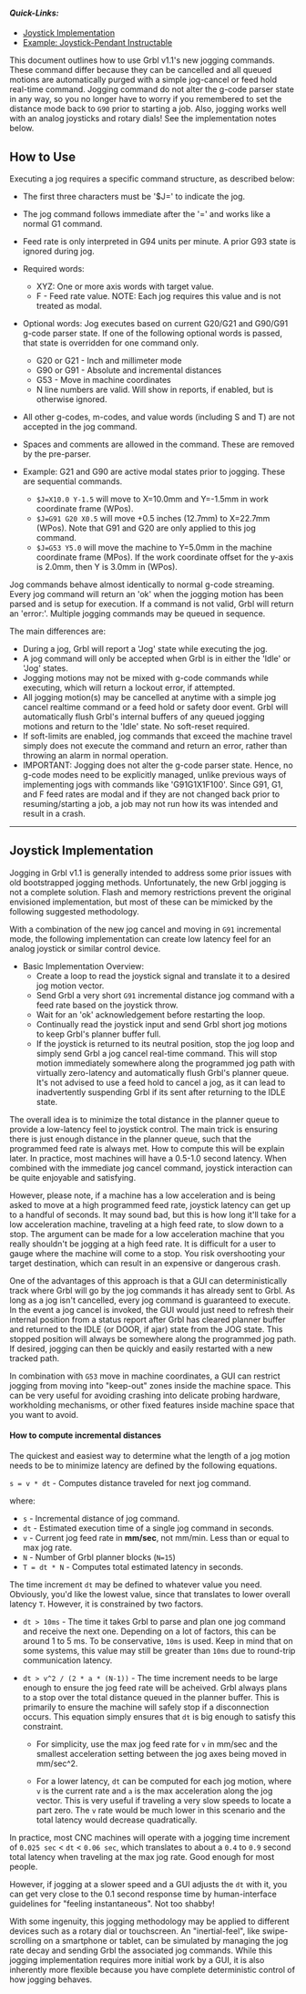 #### _Quick-Links:_
* [Joystick Implementation](https://github.com/gnea/grbl/wiki/Grbl-v1.1-Jogging#joystick-implementation)
* [Example: Joystick-Pendant Instructable](http://www.instructables.com/id/GRBL-CNC-Joystick-Pendant/)

This document outlines how to use Grbl v1.1's new jogging commands. These command differ because they can be cancelled and all queued motions are automatically purged with a simple jog-cancel or feed hold real-time command. Jogging command do not alter the g-code parser state in any way, so you no longer have to worry if you remembered to set the distance mode back to `G90` prior to starting a job. Also, jogging works well with an analog joysticks and rotary dials! See the implementation notes below.

## How to Use
Executing a jog requires a specific command structure, as described below:

 - The first three characters must be '$J=' to indicate the jog.
 - The jog command follows immediate after the '=' and works like a normal G1 command.
 - Feed rate is only interpreted in G94 units per minute. A prior G93 state is ignored during jog.
 - Required words:
   - XYZ: One or more axis words with target value.
   - F - Feed rate value. NOTE: Each jog requires this value and is not treated as modal.
 - Optional words: Jog executes based on current G20/G21 and G90/G91 g-code parser state. If one of the following optional words is passed, that state is overridden for one command only.
   - G20 or G21 - Inch and millimeter mode
   - G90 or G91 - Absolute and incremental distances
   - G53 - Move in machine coordinates
   - N line numbers are valid. Will show in reports, if enabled, but is otherwise ignored.
 - All other g-codes, m-codes, and value words (including S and T) are not accepted in the jog command.
 - Spaces and comments are allowed in the command. These are removed by the pre-parser.

 - Example: G21 and G90 are active modal states prior to jogging. These are sequential commands.
    - `$J=X10.0 Y-1.5` will move to X=10.0mm and Y=-1.5mm in work coordinate frame (WPos).
    - `$J=G91 G20 X0.5` will move +0.5 inches (12.7mm) to X=22.7mm (WPos). Note that G91 and G20 are only applied to this jog command.
    - `$J=G53 Y5.0` will move the machine to Y=5.0mm in the machine coordinate frame (MPos). If the work coordinate offset for the y-axis is 2.0mm, then Y is 3.0mm in (WPos).

Jog commands behave almost identically to normal g-code streaming. Every jog command will
return an 'ok' when the jogging motion has been parsed and is setup for execution. If a
command is not valid, Grbl will return an 'error:'. Multiple jogging commands may be
queued in sequence.

The main differences are:  

- During a jog, Grbl will report a 'Jog' state while executing the jog.
- A jog command will only be accepted when Grbl is in either the 'Idle' or 'Jog' states.
- Jogging motions may not be mixed with g-code commands while executing, which will return a lockout error, if attempted.
- All jogging motion(s) may be cancelled at anytime with a simple jog cancel realtime command or a feed hold or safety door event. Grbl will automatically flush Grbl's internal buffers of any queued jogging motions and return to the 'Idle' state. No soft-reset required.
- If soft-limits are enabled, jog commands that exceed the machine travel simply does not execute the command and return an error, rather than throwing an alarm in normal operation.
- IMPORTANT: Jogging does not alter the g-code parser state. Hence, no g-code modes need to be explicitly managed, unlike previous ways of implementing jogs with commands like 'G91G1X1F100'. Since G91, G1, and F feed rates are modal and if they are not changed back prior to resuming/starting a job, a job may not run how its was intended and result in a crash.

------

## Joystick Implementation

Jogging in Grbl v1.1 is generally intended to address some prior issues with old bootstrapped jogging methods. Unfortunately, the new Grbl jogging is not a complete solution. Flash and memory restrictions prevent the original envisioned implementation, but most of these can be mimicked by the following suggested methodology. 

With a combination of the new jog cancel and moving in `G91` incremental mode, the following implementation can create low latency feel for an analog joystick or similar control device.

- Basic Implementation Overview: 
  - Create a loop to read the joystick signal and translate it to a desired jog motion vector.
  - Send Grbl a very short `G91` incremental distance jog command with a feed rate based on the joystick throw.
  - Wait for an 'ok' acknowledgement before restarting the loop.
  - Continually read the joystick input and send Grbl short jog motions to keep Grbl's planner buffer full.
  - If the joystick is returned to its neutral position, stop the jog loop and simply send Grbl a jog cancel real-time command. This will stop motion immediately somewhere along the programmed jog path with virtually zero-latency and automatically flush Grbl's planner queue. It's not advised to use a feed hold to cancel a jog, as it can lead to inadvertently suspending Grbl if its sent after returning to the IDLE state.


The overall idea is to minimize the total distance in the planner queue to provide a low-latency feel to joystick control. The main trick is ensuring there is just enough distance in the planner queue, such that the programmed feed rate is always met. How to compute this will be explain later. In practice, most machines will have a 0.5-1.0 second latency. When combined with the immediate jog cancel command, joystick interaction can be quite enjoyable and satisfying.

However, please note, if a machine has a low acceleration and is being asked to move at a high programmed feed rate, joystick latency can get up to a handful of seconds. It may sound bad, but this is how long it'll take for a low acceleration machine, traveling at a high feed rate, to slow down to a stop. The argument can be made for a low acceleration machine that you really shouldn't be jogging at a high feed rate. It is difficult for a user to gauge where the machine will come to a stop. You risk overshooting your target destination, which can result in an expensive or dangerous crash. 

One of the advantages of this approach is that a GUI can deterministically track where Grbl will go by the jog commands it has already sent to Grbl. As long as a jog isn't cancelled, every jog command is guaranteed to execute. In the event a jog cancel is invoked, the GUI would just need to refresh their internal position from a status report after Grbl has cleared planner buffer and returned to the IDLE (or DOOR, if ajar) state from the JOG state. This stopped position will always be somewhere along the programmed jog path. If desired, jogging can then be quickly and easily restarted with a new tracked path.

In combination with `G53` move in machine coordinates, a GUI can restrict jogging from moving into "keep-out" zones inside the machine space. This can be very useful for avoiding crashing into delicate probing hardware, workholding mechanisms, or other fixed features inside machine space that you want to avoid.

#### How to compute incremental distances

The quickest and easiest way to determine what the length of a jog motion needs to be to minimize latency are defined by the following equations.

`s = v * dt` - Computes distance traveled for next jog command.

where:  

- `s` - Incremental distance of jog command.
- `dt` - Estimated execution time of a single jog command in seconds.  
- `v` - Current jog feed rate in **mm/sec**, not mm/min. Less than or equal to max jog rate.
- `N` - Number of Grbl planner blocks (`N=15`)
- `T = dt * N` - Computes total estimated latency in seconds.
 
The time increment `dt` may be defined to whatever value you need. Obviously, you'd like the lowest value, since that translates to lower overall latency `T`. However, it is constrained by two factors.

- `dt > 10ms` - The time it takes Grbl to parse and plan one jog command and receive the next one. Depending on a lot of factors, this can be around 1 to 5 ms. To be conservative, `10ms` is used. Keep in mind that on some systems, this value may still be greater than `10ms` due to round-trip communication latency.

- `dt > v^2 / (2 * a * (N-1))` - The time increment needs to be large enough to ensure the jog feed rate will be acheived. Grbl always plans to a stop over the total distance queued in the planner buffer. This is primarily to ensure the machine will safely stop if a disconnection occurs. This equation simply ensures that `dt` is big enough to satisfy this constraint. 

	- For simplicity, use the max jog feed rate for `v` in mm/sec and the smallest acceleration setting between the jog axes being moved in mm/sec^2.

	- For a lower latency, `dt` can be computed for each jog motion, where `v` is the current rate and `a` is the max acceleration along the jog vector. This is very useful if traveling a very slow speeds to locate a part zero. The `v` rate would be much lower in this scenario and the total latency would decrease quadratically.

In practice, most CNC machines will operate with a jogging time increment of `0.025 sec` < `dt` < `0.06 sec`, which translates to about a `0.4` to `0.9` second total latency when traveling at the max jog rate. Good enough for most people. 

However, if jogging at a slower speed and a GUI adjusts the `dt` with it, you can get very close to the 0.1 second response time by human-interface guidelines for "feeling instantaneous". Not too shabby!

With some ingenuity, this jogging methodology may be applied to different devices such as a rotary dial or touchscreen. An "inertial-feel", like swipe-scrolling on a smartphone or tablet, can be simulated by managing the jog rate decay and sending Grbl the associated jog commands. While this jogging implementation requires more initial work by a GUI, it is also inherently more flexible because you have complete deterministic control of how jogging behaves.